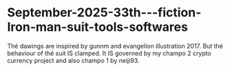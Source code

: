 # September-2025-33th---fiction-Iron-man-suit-tools-softwares
Thé dawings are inspired by gunnm and evangelion illustration 2017. But thé behaviour of thé suit IS  clamped. It IS governed by my champo 2 crypto currency project and also champo 1 by neiji93.
